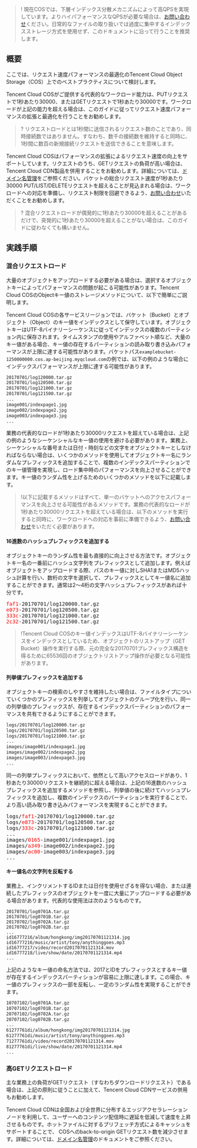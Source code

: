 >!
>現在COSでは、下層インデックス分散メカニズムによって高QPSを実現しています。よりハイパフォーマンスなQPSが必要な場合は、[お問い合わせ](https://intl.cloud.tencent.com/contact-sales)ください。日常的なファイルの取り扱いでは過度に集中するインデックスストレージ方式を使用せず、このドキュメントに沿って行うことを推奨します。

## 概要
ここでは、リクエスト速度パフォーマンスの最適化のTencent Cloud Object Storage（COS）上でのベストプラクティスについて検討します。

Tencent Cloud COSがご提供する代表的なワークロード能力は、PUTリクエストで1秒あたり30000、またはGETリクエストで1秒あたり30000です。ワークロードが上記の能力を超える場合は、このガイドに従ってリクエスト速度パフォーマンスの拡張と最適化を行うことをお勧めします。

>? リクエストロードとは1秒間に送信されるリクエスト数のことであり、同時接続数ではありません。すなわち、数千の接続数を維持すると同時に、1秒間に数百の新規接続リクエストを送信できることを意味します。
>


Tencent Cloud COSはパフォーマンスの拡張によるリクエスト速度の向上をサポートしています。リクエストのうち、GETリクエストの負荷が高い場合は、Tencent Cloud CDN製品を併用することをお勧めします。詳細については、[ドメイン名管理](https://intl.cloud.tencent.com/document/product/436/18424)をご参照ください。バケットの総合リクエスト速度が1秒あたり30000 PUT/LIST/DELETEリクエストを超えることが見込まれる場合は、ワークロードへの対応を準備し、リクエスト制限を回避できるよう、[お問い合わせ](https://intl.cloud.tencent.com/contact-sales)いただくことをお勧めします。

>? 混合リクエストロードが偶発的に1秒あたり30000を超えることがあるだけで、突発的に1秒あたり30000を超えることがない場合は、このガイドに従わなくても構いません。
>

## 実践手順
### 混合リクエストロード

大量のオブジェクトをアップロードする必要がある場合は、選択するオブジェクトキーによってパフォーマンスの問題が起こる可能性があります。Tencent Cloud COSのObjectキー値のストレージメソッドについて、以下で簡単にご説明します。

Tencent Cloud COSの各サービスリージョンでは、バケット（Bucket）とオブジェクト（Object）のキー値をインデックスとして保守しています。オブジェクトキーはUTF-8バイナリーシーケンスに従ってインデックスの複数のパーティション内に保存されます。タイムスタンプの使用やアルファベット順など、大量のキー値がある場合、キー値の存在するパーティションの読み取り書き込みパフォーマンスが上限に達する可能性があります。バケットパス`examplebucket-1250000000.cos.ap-beijing.myqcloud.com`の例では、以下の例のような場合にインデックスパフォーマンスが上限に達する可能性があります。

```bash
20170701/log120000.tar.gz
20170701/log120500.tar.gz
20170701/log121000.tar.gz
20170701/log121500.tar.gz
...
image001/indexpage1.jpg
image002/indexpage2.jpg
image003/indexpage3.jpg
...
```

業務の代表的なロードが1秒あたり30000リクエストを超えている場合は、上記の例のようなシーケンシャルなキー値の使用を避ける必要があります。業務上、シーケンシャルな番号または日付・時刻などの文字をオブジェクトキーとしなければならない場合は、いくつかのメソッドを使用してオブジェクトキー名にランダムなプレフィックスを追加することで、複数のインデックスパーティションでのキー値管理を実現し、ロード集中時のパフォーマンスを向上させることができます。キー値のランダム性を上げるためのいくつかのメソッドを以下に記載します。

>!以下に記載するメソッドはすべて、単一のバケットへのアクセスパフォーマンスを向上させる可能性があるメソッドです。業務の代表的なロードが1秒あたり30000リクエストを超えている場合は、以下のメソッドを実行すると同時に、ワークロードへの対応を事前に準備できるよう、[お問い合わせ](https://intl.cloud.tencent.com/contact-sales)をいただく必要があります。

#### 16進数のハッシュプレフィックスを追加する

オブジェクトキーのランダム性を最も直接的に向上させる方法です。オブジェクトキー名の一番前にハッシュ文字列をプレフィックスとして追加します。例えばオブジェクトをアップロードする際、パスのキー値に対しSHA1またはMD5ハッシュ計算を行い、数桁の文字を選択して、プレフィックスとしてキー値名に追加することができます。通常は2～4桁の文字ハッシュプレフィックスがあれば十分です。
<pre>
<font color="red">faf1</font>-20170701/log120000.tar.gz
<font color="red">e073</font>-20170701/log120500.tar.gz
<font color="red">333c</font>-20170701/log121000.tar.gz
<font color="red">2c32</font>-20170701/log121500.tar.gz
</pre>

>!Tencent Cloud COSのキー値インデックスはUTF-8バイナリーシーケンスをインデックスとしているため、オブジェクトのリストアップ（GET Bucket）操作を実行する際、元の完全な20170701プレフィックス構造を得るために65536回のオブジェクトリストアップ操作が必要となる可能性があります。

#### 列挙値プレフィックスを追加する

オブジェクトキーの検索のしやすさを維持したい場合は、ファイルタイプについていくつかのプレフィックスを列挙してオブジェクトのグループ化を行い、同一の列挙値のプレフィックスが、存在するインデックスパーティションのパフォーマンスを共有できるようにすることができます。

```bash
logs/20170701/log120000.tar.gz
logs/20170701/log120500.tar.gz
logs/20170701/log121000.tar.gz
...
images/image001/indexpage1.jpg
images/image002/indexpage2.jpg
images/image003/indexpage3.jpg
...
```

同一の列挙プレフィックスにおいて、依然として高いアクセスロードがあり、1秒あたり30000リクエストを継続的に超える場合は、上記の16進数のハッシュプレフィックスを追加するメソッドを参照し、列挙値の後に続けてハッシュプレフィックスを追加し、複数のインデックスのパーティションを実行することで、より高い読み取り書き込みパフォーマンスを実現することができます。
<pre>
logs/<font color="red">faf1</font>-20170701/log120000.tar.gz
logs/<font color="red">e073</font>-20170701/log120500.tar.gz
logs/<font color="red">333c</font>-20170701/log121000.tar.gz
...
images/<font color="red">0165</font>-image001/indexpage1.jpg
images/<font color="red">a349</font>-image002/indexpage2.jpg
images/<font color="red">ac00</font>-image003/indexpage3.jpg
...
</pre>

#### キー値名の文字列を反転する

業務上、インクリメントするIDまたは日付を使用せざるを得ない場合、または連続したプレフィックスのオブジェクトを一度に大量にアップロードする必要がある場合があります。代表的な使用法は次のようなものです。

```shell
20170701/log0701A.tar.gz
20170701/log0701B.tar.gz
20170702/log0702A.tar.gz
20170702/log0702B.tar.gz
...
id16777216/album/hongkong/img20170701121314.jpg
id16777216/music/artist/tony/anythinggoes.mp3
id16777217/video/record20170701121314.mov
id16777218/live/show/date/20170701121314.mp4
...
```

上記のようなキー値の命名方法では、2017とIDをプレフィックスとするキー値が存在するインデックスパーティションが容易に上限に達します。この場合、キー値のプレフィックスの一部を反転し、一定のランダム性を実現することができます。

```bash
10707102/log0701A.tar.gz
10707102/log0701B.tar.gz
20707102/log0702A.tar.gz
20707102/log0702B.tar.gz
...
61277761di/album/hongkong/img20170701121314.jpg
61277761di/music/artist/tony/anythinggoes.mp3
71277761di/video/record20170701121314.mov
81277761di/live/show/date/20170701121314.mp4
...
```

### 高GETリクエストロード

主な業務上の負荷がGETリクエスト（すなわちダウンロードリクエスト）である場合は、上記の原則に従うことに加えて、Tencent Cloud CDNサービスの併用もお勧めします。

Tencent Cloud CDNは全国および全世界に分布するエッジアクセラレーションノードを利用して、ユーザーへのコンテンツ配信時に遅延を低減して速度を上昇させるものです。ホットファイルに対するプリフェッチ方式によるキャッシュをサポートすることで、 COSへのback-to-origin GETリクエスト数を減少させます。詳細については、[ドメイン名管理](https://intl.cloud.tencent.com/document/product/436/18424)のドキュメントをご参照ください。
